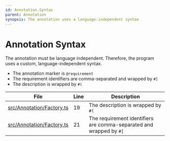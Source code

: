 ```yaml
---
id: Annotation.Syntax
parent: Annotation
synopsis: The annotation uses a language-independent syntax
---
```


# Annotation Syntax

The annotation must be language independent. Therefore, the program uses a custom, language-independent syntax.

-   The annotation marker is `@requirement`
-   The requirement identifiers are comma-separated and wrapped by `#[`
-   The description is wrapped by `#(`

<div class="tracey tracey-plugin-tracelinktable">

| File                                                                | Line | Description                                                         |
| ------------------------------------------------------------------- | ---- | ------------------------------------------------------------------- |
| [src/Annotation/Factory.ts](../../../src/Annotation/Factory.ts#L19) | 19   | The description is wrapped by `#(`                                  |
| [src/Annotation/Factory.ts](../../../src/Annotation/Factory.ts#L21) | 21   | The requirement identifiers are comma-separated and wrapped by `#[` |

</div>
